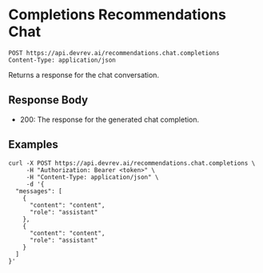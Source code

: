 # Completions Recommendations Chat

```http
POST https://api.devrev.ai/recommendations.chat.completions
Content-Type: application/json
```

Returns a response for the chat conversation.



## Response Body

- 200: The response for the generated chat completion.

## Examples

```shell
curl -X POST https://api.devrev.ai/recommendations.chat.completions \
     -H "Authorization: Bearer <token>" \
     -H "Content-Type: application/json" \
     -d '{
  "messages": [
    {
      "content": "content",
      "role": "assistant"
    },
    {
      "content": "content",
      "role": "assistant"
    }
  ]
}'
```